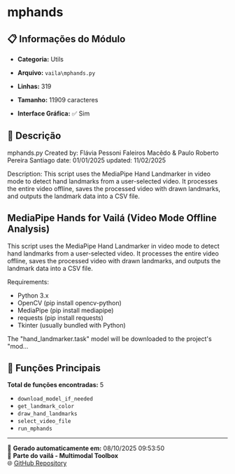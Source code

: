 # mphands

## 📋 Informações do Módulo

- **Categoria:** Utils
- **Arquivo:** `vaila\mphands.py`
- **Linhas:** 319
- **Tamanho:** 11909 caracteres


- **Interface Gráfica:** ✅ Sim

## 📖 Descrição


mphands.py
Created by: Flávia Pessoni Faleiros Macêdo & Paulo Roberto Pereira Santiago
date: 01/01/2025
updated: 11/02/2025

Description:
This script uses the MediaPipe Hand Landmarker in video mode to detect hand landmarks
from a user-selected video. It processes the entire video offline, saves the processed
video with drawn landmarks, and outputs the landmark data into a CSV file.

MediaPipe Hands for Vailá (Video Mode Offline Analysis)
---------------------------------------------------------

This script uses the MediaPipe Hand Landmarker in video mode to detect hand landmarks
from a user-selected video. It processes the entire video offline, saves the processed
video with drawn landmarks, and outputs the landmark data into a CSV file.

Requirements:
- Python 3.x
- OpenCV (pip install opencv-python)
- MediaPipe (pip install mediapipe)
- requests (pip install requests)
- Tkinter (usually bundled with Python)

The "hand_landmarker.task" model will be downloaded to the project's "mod...

## 🔧 Funções Principais

**Total de funções encontradas:** 5

- `download_model_if_needed`
- `get_landmark_color`
- `draw_hand_landmarks`
- `select_video_file`
- `run_mphands`




---

📅 **Gerado automaticamente em:** 08/10/2025 09:53:50  
🔗 **Parte do vailá - Multimodal Toolbox**  
🌐 [GitHub Repository](https://github.com/vaila-multimodaltoolbox/vaila)
